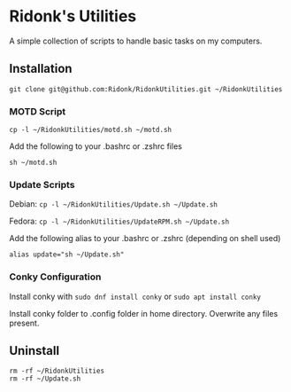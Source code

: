 # Ridonk\'s Utilities

A simple collection of scripts to handle basic tasks on my computers.

## Installation

`git clone git@github.com:Ridonk/RidonkUtilities.git ~/RidonkUtilities`

### MOTD Script

`cp -l ~/RidonkUtilities/motd.sh ~/motd.sh`

Add the following to your .bashrc or .zshrc files

`sh ~/motd.sh`

### Update Scripts

Debian: `cp -l ~/RidonkUtilities/Update.sh ~/Update.sh`

Fedora: `cp -l ~/RidonkUtilities/UpdateRPM.sh ~/Update.sh`

Add the following alias to your .bashrc or .zshrc (depending on shell used)

`alias update="sh ~/Update.sh"`

### Conky Configuration

Install conky with `sudo dnf install conky` or `sudo apt install conky`

Install conky folder to .config folder in home directory. Overwrite any files present.

## Uninstall

```
rm -rf ~/RidonkUtilities
rm -rf ~/Update.sh
```
